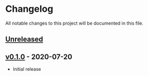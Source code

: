 # Changelog
All notable changes to this project will be documented in this file.

## [Unreleased]

## [v0.1.0] - 2020-07-20
* Initial release

[Unreleased]: https://github.com/jacobkoziej/dotfile-manager/tree/develop
[v0.1.0]: https://github.com/jacobkoziej/dotfile-manager/releases/tag/v0.1.0

